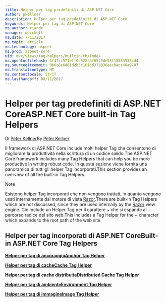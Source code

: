 ```yaml
---
title: Helper per tag predefiniti di ASP.NET Core
author: pkellner
description: Helper per tag predefiniti di ASP.NET Core
keywords: Helper per tag di ASP.NET Core
ms.author: riande
manager: wpickett
ms.date: 7/11/2017
ms.topic: article
ms.technology: aspnet
ms.prod: aspnet-core
uid: mvc/views/tag-helpers/builtin-th/Index
ms.openlocfilehash: 3f47cc571eff0c522aaf6543de58f158835384d4
ms.sourcegitcommit: 0b6c8e6d81d2b3c161cd375036eecbace46a9707
ms.translationtype: HT
ms.contentlocale: it-IT
ms.lasthandoff: 08/11/2017
---
```

# <a name="aspnet-core-built-in-tag-helpers"></a><span data-ttu-id="1b45c-104">Helper per tag predefiniti di ASP.NET Core</span><span class="sxs-lookup"><span data-stu-id="1b45c-104">ASP.NET Core built-in Tag Helpers</span></span>

<span data-ttu-id="1b45c-105">Di [Peter Kellner](http://peterkellner.net)</span><span class="sxs-lookup"><span data-stu-id="1b45c-105">By [Peter Kellner](http://peterkellner.net)</span></span> 

<span data-ttu-id="1b45c-106">Il framework di ASP.NET Core include molti helper Tag che consentono di migliorare la produttività nella scrittura di un codice solido.</span><span class="sxs-lookup"><span data-stu-id="1b45c-106">The ASP.NET Core framework includes many Tag Helpers that can help you be more productive in writing robust code.</span></span> <span data-ttu-id="1b45c-107">In questa sezione viene fornita una panoramica di tutti gli helper Tag incorporati.</span><span class="sxs-lookup"><span data-stu-id="1b45c-107">This section provides an overview of all the built-in Tag Helpers.</span></span>

> [!NOTE]
> <span data-ttu-id="1b45c-108">Esistono helper Tag incorporati che non vengono trattati, in quanto vengono usati internamente dal motore di vista [Razor](xref:mvc/views/razor).</span><span class="sxs-lookup"><span data-stu-id="1b45c-108">There are built-in Tag Helpers which are not discussed, since they are used internally by the [Razor](xref:mvc/views/razor) view engine.</span></span> <span data-ttu-id="1b45c-109">Ciò include un Helper Tag per il carattere ~ che si espande al percorso radice del sito web.</span><span class="sxs-lookup"><span data-stu-id="1b45c-109">This includes a Tag Helper for the ~ character which expands to the root path of the web site.</span></span>

## <a name="built-in-aspnet-core-tag-helpers"></a><span data-ttu-id="1b45c-110">Helper per tag incorporati di ASP.NET Core</span><span class="sxs-lookup"><span data-stu-id="1b45c-110">Built-in ASP.NET Core Tag Helpers</span></span>

<span data-ttu-id="1b45c-111">**[Helper per tag di ancoraggio](xref:mvc/views/tag-helpers/builtin-th/AnchorTagHelper)**</span><span class="sxs-lookup"><span data-stu-id="1b45c-111">**[Anchor Tag Helper](xref:mvc/views/tag-helpers/builtin-th/AnchorTagHelper)**</span></span>

<span data-ttu-id="1b45c-112">**[Helper per tag di cache](xref:mvc/views/tag-helpers/builtin-th/CacheTagHelper)**</span><span class="sxs-lookup"><span data-stu-id="1b45c-112">**[Cache Tag Helper](xref:mvc/views/tag-helpers/builtin-th/CacheTagHelper)**</span></span>

<span data-ttu-id="1b45c-113">**[Helper per tag di cache distribuita](xref:mvc/views/tag-helpers/builtin-th/DistributedCacheTagHelper)**</span><span class="sxs-lookup"><span data-stu-id="1b45c-113">**[Distributed Cache Tag Helper](xref:mvc/views/tag-helpers/builtin-th/DistributedCacheTagHelper)**</span></span>

<span data-ttu-id="1b45c-114">**[Helper per tag di ambiente](xref:mvc/views/tag-helpers/builtin-th/EnvironmentTagHelper)**</span><span class="sxs-lookup"><span data-stu-id="1b45c-114">**[Environment Tag Helper](xref:mvc/views/tag-helpers/builtin-th/EnvironmentTagHelper)**</span></span>

[comment]: **[FormActionTagHelper](xref:mvc/views/tag-helpers/builtin-th/FormActionTagHelper)**

[comment]: **[FormTagTagHelper](xref:mvc/views/tag-helpers/builtin-th/FormTagHelper)**

<span data-ttu-id="1b45c-115">**[Helper per tag di immagine](xref:mvc/views/tag-helpers/builtin-th/ImageTagHelper)**</span><span class="sxs-lookup"><span data-stu-id="1b45c-115">**[Image Tag Helper](xref:mvc/views/tag-helpers/builtin-th/ImageTagHelper)**</span></span>

[comment]: **[InputTagHelper](xref:mvc/views/tag-helpers/builtin-th/InputTagHelper)**

[comment]: **[LabelTagHelper](xref:mvc/views/tag-helpers/builtin-th/LabelTagHelper)**

[comment]: **[LinkTagHelper](xref:mvc/views/tag-helpers/builtin-th/LinkTagHelper)**

[comment]: **[OptionTagHelper](xref:mvc/views/tag-helpers/builtin-th/OptionTagHelper)**

[comment]: **[ScriptTagHelper](xref:mvc/views/tag-helpers/builtin-th/ScriptTagTagHelper)**

[comment]: **[SelectTagHelper](xref:mvc/views/tag-helpers/builtin-th/SelectTagTagHelper)**

[comment]: **[TextAreaTagHelper](xref:mvc/views/tag-helpers/builtin-th/TextAreaTagHelper)**

[comment]: **[ValidationMessageTagHelper](xref:mvc/views/tag-helpers/builtin-th/ValidationMessageTagHelper)**

[comment]: **[ValidationSummaryTagHelper](xref:mvc/views/tag-helpers/builtin-th/ValidationSummaryTagHelper)**  
  
  
<!--

## Additional Resources

REQUIRED These must be xref links, not relative, that is ../../
* [Client-Side Development](../../../client-side/index.md)

* [Tag Helpers](xref:mvc/views/tag-helpers/intro)
-->

